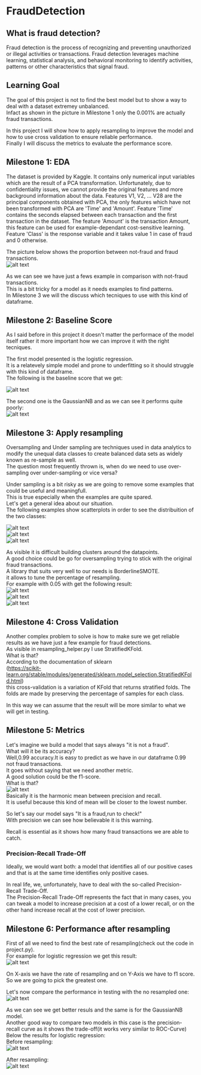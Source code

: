 # FraudDetection

## What is fraud detection?
Fraud detection is the process of recognizing and preventing unauthorized or illegal activities or transactions. Fraud detection leverages machine learning, statistical analysis, and behavioral monitoring to identify activities, patterns or other characteristics that signal fraud.

## Learning Goal
The goal of this project is not to find the best model but to show a way to deal with a dataset extremey unbalanced.<br/>
Infact as shown in the picture in Milestone 1 only the 0.001% are actually fraud transactions.<br/>

In this project I will show how to apply resampling to improve the model and how to use cross validation to ensure reliable performance.<br/>
Finally I will discuss the metrics to evaluate the performance score.<br/>

## Milestone 1: EDA
The dataset is provided by Kaggle.
It contains only numerical input variables which are the result of a PCA transformation. Unfortunately, due to confidentiality issues, we cannot provide the original features and more background information about the data. Features V1, V2, ... V28 are the principal components obtained with PCA, the only features which have not been transformed with PCA are 'Time' and 'Amount'. Feature 'Time' contains the seconds elapsed between each transaction and the first transaction in the dataset. The feature 'Amount' is the transaction Amount, this feature can be used for example-dependant cost-sensitive learning. Feature 'Class' is the response variable and it takes value 1 in case of fraud and 0 otherwise.<br/>

The picture below shows the proportion between not-fraud and fraud transactions.<br/>
![alt text](https://github.com/alessandroNarcisi96/FraudDetection/blob/master/images/piechart.png)<br/>

As we can see we have just a fews example in comparison with not-fraud transactions.<br/>
This is a bit tricky for a model as it needs examples to find patterns.<br/>
In Milestone 3 we will the discuss which tecniques to use with this kind of dataframe.<br/>

## Milestone 2: Baseline Score

As I said before in this project it doesn't matter the performace of the model itself rather it more important how we can improve it with the right tecniques.<br/>

The first model presented is the logistic regression.<br/>
It is a relatevely simple model and prone to underfitting so it should struggle with this kind of dataframe.<br/>
The following is the baseline score that we get:<br/>

![alt text](https://github.com/alessandroNarcisi96/FraudDetection/blob/master/images/summary_logistic.png)<br/>

The second one is the GaussianNB and as we can see it performs quite poorly:<br/>
![alt text](https://github.com/alessandroNarcisi96/FraudDetection/blob/master/images/summary_gaussiannb.png)<br/>

## Milestone 3: Apply resampling
Oversampling and Under sampling are techniques used in data analytics to modify the unequal data classes to create balanced data sets as widely known as re-sample as well. <br/>
The question most frequently thrown is, when do we need to use over-sampling over under-sampling or vice versa?<br/>

Under sampling is a bit risky as we are going to remove some examples that could be useful and meaningfull.<br/>
This is true especially when the examples are quite spared.<br/>
Let's get a general idea about our situation.<br/>
The following examples show scatterplots in order to see the distribuition of the two classes:<br/>

![alt text](https://github.com/alessandroNarcisi96/FraudDetection/blob/master/images/scatter_1.png)<br/>
![alt text](https://github.com/alessandroNarcisi96/FraudDetection/blob/master/images/scatter_2.png)<br/>
![alt text](https://github.com/alessandroNarcisi96/FraudDetection/blob/master/images/scatter_3.png)<br/>

As visible it is difficult building clusters around the datapoints.<br/>
A good choice could be go for oversampling trying to stick with the original fraud transactions.<br/>
A library that suits very well to our needs is BorderlineSMOTE.<br/>
it allows to tune the percentage of resampling.<br/>
For example with 0.05 with get the following result:<br/>
![alt text](https://github.com/alessandroNarcisi96/FraudDetection/blob/master/images/scatter_1_res.png)<br/>
![alt text](https://github.com/alessandroNarcisi96/FraudDetection/blob/master/images/scatter_2_res.png)<br/>
![alt text](https://github.com/alessandroNarcisi96/FraudDetection/blob/master/images/scatter_3_res.png)<br/>

## Milestone 4: Cross Validation
Another complex problem to solve is how to make sure we get reliable results as we have just a few example for fraud detections.<br/>
As visible in resampling_helper.py I use StratifiedKFold.<br/>
What is that?<br/>
According to the documentation of sklearn<br/>
(https://scikit-learn.org/stable/modules/generated/sklearn.model_selection.StratifiedKFold.html) <br/>
this cross-validation is a variation of KFold that returns stratified folds. The folds are made by preserving the percentage of samples for each class.<br/>

In this way we can assume that the result will be more similar to what we will get in testing.<br/>

## Milestone 5: Metrics
Let's imagine we build a model that says always "it is not a fraud".<br/>
What will it be its accuracy?<br/>
Well,0.99 accuracy.It is easy to predict as we have in our dataframe 0.99 not fraud transactions.<br/>
It goes without saying that we need another metric.<br/>
A good solution could be the f1-score.<br/>
What is that?<br/>
![alt text](https://github.com/alessandroNarcisi96/FraudDetection/blob/master/images/f1.png)<br/>
Basically it is the harmonic mean between precision and recall.<br/>
It is useful because this kind of mean will be closer to the lowest number.<br/>

So let's say our model says "It is a fraud,run to check!"<br/>
With precision we can see how believable it is this warning.<br/>

Recall is essential as it shows how many fraud transactions we are able to catch.<br/>

### Precision-Recall Trade-Off

Ideally, we would want both: a model that identifies all of our positive cases and that is at the same time identifies only positive cases.<br/>

In real life, we, unfortunately, have to deal with the so-called Precision-Recall Trade-Off.<br/>
The Precision-Recall Trade-Off represents the fact that in many cases, you can tweak a model to increase precision at a cost of a lower recall, or on the other hand increase recall at the cost of lower precision.<br/>

## Milestone 6: Performance after resampling
First of all we need to find the best rate of resampling(check out the code in project.py).<br/>
For example for logistic regression we get this result:<br/>
![alt text](https://github.com/alessandroNarcisi96/FraudDetection/blob/master/images/resamling_rate.png)<br/>

On X-axis we have the rate of resampling and on Y-Axis we have to f1 score.<br/>
So we are going to pick the greatest one.<br/>

Let's now compare the performance in testing with the no resampled one:<br/>
![alt text](https://github.com/alessandroNarcisi96/FraudDetection/blob/master/images/resampled_log.png)<br/>

As we can see we get better resuls and the same is for the GaussianNB model.<br/>
Another good way to compare two models in this case is the precision-recall curve as it shows the trade-off(it works very similar to ROC-Curve)<br/>
Below the results for logistic regression:<br/>
Before resampling:<br/>
![alt text](https://github.com/alessandroNarcisi96/FraudDetection/blob/master/images/PreCallLog.png)<br/>

After resampling:<br/>
![alt text](https://github.com/alessandroNarcisi96/FraudDetection/blob/master/images/PreCallLogRes.png)<br/>